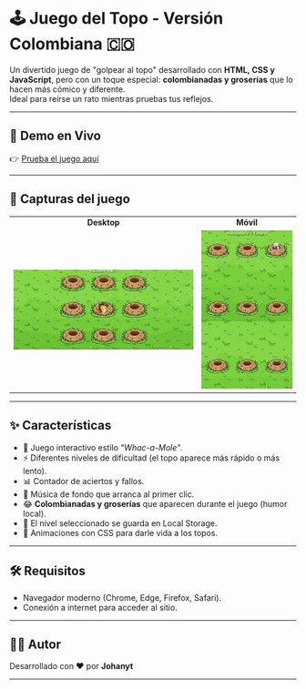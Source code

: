# 🕹️ Juego del Topo - Versión Colombiana 🇨🇴

Un divertido juego de "golpear al topo" desarrollado con **HTML, CSS y JavaScript**, pero con un toque especial: **colombianadas y groserías** que lo hacen más cómico y diferente.  
Ideal para reírse un rato mientras pruebas tus reflejos.  

---

## 🚀 Demo en Vivo
👉 [Prueba el juego aquí](https://joganyt01.github.io/juego-topo/)

---

## 📸 Capturas del juego

<table>
  <tr>
    <td align="center"><b>Desktop</b></td>
    <td align="center"><b>Móvil</b></td>
  </tr>
  <tr>
    <td><img src="Desktop.PNG" alt="Versión Desktop" width="400"></td>
    <td><img src="Movil.jpg" alt="Versión Móvil" width="200"></td>
  </tr>
</table>

---

## ✨ Características

- 🎯 Juego interactivo estilo *"Whac-a-Mole"*.  
- ⚡️ Diferentes niveles de dificultad (el topo aparece más rápido o más lento).  
- 📊 Contador de aciertos y fallos.  
- 🎵 Música de fondo que arranca al primer clic.  
- 😂 **Colombianadas y groserías** que aparecen durante el juego (humor local).  
- 💾 El nivel seleccionado se guarda en Local Storage.  
- 🎨 Animaciones con CSS para darle vida a los topos.  

---

## 🛠️ Requisitos

- Navegador moderno (Chrome, Edge, Firefox, Safari).  
- Conexión a internet para acceder al sitio.  

---



## 👨‍💻 Autor

Desarrollado con ❤️ por **Johanyt**  

---






